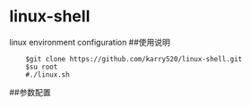 # linux-shell
linux environment configuration 
##使用说明
~~~
    $git clone https://github.com/karry520/linux-shell.git
    $su root
    #./linux.sh
~~~
##参数配置
~~~

~~~
